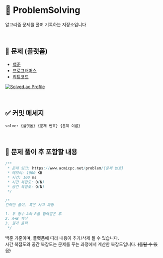 # 🧩 ProblemSolving

알고리즘 문제를 풀며 기록하는 저장소입니다 

<br>

## 📮 문제 (플랫폼)

- [백준](https://www.acmicpc.net/)
- [프로그래머스](https://school.programmers.co.kr/learn/challenges?order=recent&page=1)
- [리트코드](https://leetcode.com/problemset/)

[![Solved.ac Profile](http://mazassumnida.wtf/api/generate_badge?boj=gupeng_0428)](https://solved.ac/gupeng_0428)

<br>

## ✅ 커밋 메세지
~~~
solve: {플랫폼} {문제 번호} {문제 이름}
~~~

<br>

## 📝 문제 풀이 후 포함할 내용
~~~ java
/**
 * 문제 링크: https://www.acmicpc.net/problem/{문제 번호}
 * 메모리: 1000 KB
 * 시간: 100 ms
 * 시간 복잡도: O(N) 
 * 공간 복잡도: O(N)
 */

/*
간략한 풀이, 혹은 사고 과정

1. 두 정수 A와 B를 입력받은 후
2. A+B 계산
3. 결과 출력
 */
~~~

백준 기준이며, 플랫폼에 따라 내용이 추가/삭제 될 수 있습니다. <br>
시간 복잡도와 공간 복잡도는 문제를 푸는 과정에서 계산한 복잡도입니다. ~~(틀릴 수 있음)~~
